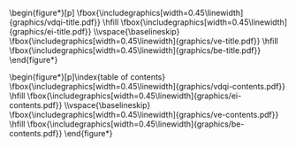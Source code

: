 \begin{figure*}[p]
\fbox{\includegraphics[width=0.45\linewidth]{graphics/vdqi-title.pdf}}
\hfill
\fbox{\includegraphics[width=0.45\linewidth]{graphics/ei-title.pdf}}
\\\vspace{\baselineskip}
\fbox{\includegraphics[width=0.45\linewidth]{graphics/ve-title.pdf}}
\hfill
\fbox{\includegraphics[width=0.45\linewidth]{graphics/be-title.pdf}}
\end{figure*}

\begin{figure*}[p]\index{table of contents}
\fbox{\includegraphics[width=0.45\linewidth]{graphics/vdqi-contents.pdf}}
\hfill
\fbox{\includegraphics[width=0.45\linewidth]{graphics/ei-contents.pdf}}
\\\vspace{\baselineskip}
\fbox{\includegraphics[width=0.45\linewidth]{graphics/ve-contents.pdf}}
\hfill
\fbox{\includegraphics[width=0.45\linewidth]{graphics/be-contents.pdf}}
\end{figure*}